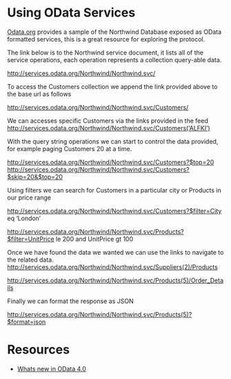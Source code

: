 # Using OData Services

  [Odata.org](http://odata.org/) provides a sample of the Northwind Database exposed as OData formatted services, this is a great resource for exploring the protocol.

The link below is to the Northwind service document, it lists all of the service operations, each operation represents a collection query-able data.

http://services.odata.org/Northwind/Northwind.svc/


To access the Customers collection we append the link provided above to the base url as follows

http://services.odata.org/Northwind/Northwind.svc/Customers/

We can accesses specific Customers via the links provided in the feed http://services.odata.org/Northwind/Northwind.svc/Customers(‘ALFKI’)

With the query string operations we can start to control the data provided, for example paging Customers 20 at a time.

http://services.odata.org/Northwind/Northwind.svc/Customers?$top=20 http://services.odata.org/Northwind/Northwind.svc/Customers?$skip=20&$top=20

Using filters we can search for Customers in a particular city or Products in our price range

http://services.odata.org/Northwind/Northwind.svc/Customers?$filter=City eq ‘London’

http://services.odata.org/Northwind/Northwind.svc/Products?$filter=UnitPrice le 200 and UnitPrice gt 100

Once we have found the data we wanted we can use the links to navigate to the related data. http://services.odata.org/Northwind/Northwind.svc/Suppliers(2)/Products

http://services.odata.org/Northwind/Northwind.svc/Products(5)/Order_Details

Finally we can format the response as JSON

http://services.odata.org/Northwind/Northwind.svc/Products(5)?$format=json



# Resources 

* [Whats new in OData 4.0](http://www.infoq.com/news/2013/05/OData-4)
